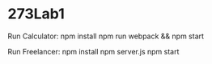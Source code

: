 # 273Lab1
Run Calculator:
npm install 
npm run webpack && npm start

Run Freelancer:
npm install
npm server.js
npm start
